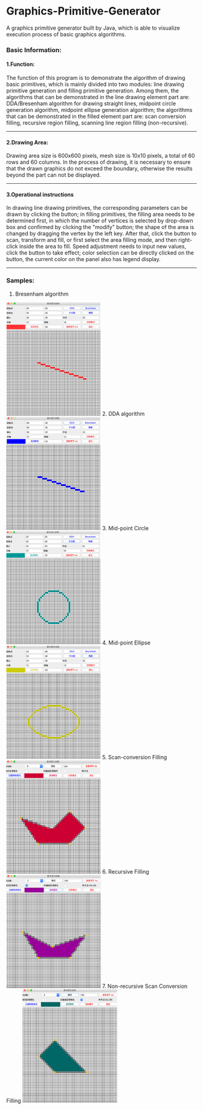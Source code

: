 # Graphics-Primitive-Generator
A graphics primitive generator built by Java, which is able to visualize execution process of basic graphics algorithms.

### Basic Information:
#### 1.Function:
The function of this program is to demonstrate the algorithm of drawing basic primitives, which is mainly divided into two modules: line drawing primitive generation and filling primitive generation. Among them, the algorithms that can be demonstrated in the line drawing element part are: DDA/Bresenham algorithm for drawing straight lines, midpoint circle generation algorithm, midpoint ellipse generation algorithm; the algorithms that can be demonstrated in the filled element part are: scan conversion filling, recursive region filling, scanning line region filling (non-recursive).

 --------------------------------------------------------------------------
 #### 2.Drawing Area:
Drawing area size is 600x600 pixels, mesh size is 10x10 pixels, a total of 60 rows and 60 columns. In the process of drawing, it is necessary to ensure that the drawn graphics do not exceed the boundary, otherwise the results beyond the part can not be displayed.

 --------------------------------------------------------------------------
 #### 3.Operational instructions
In drawing line drawing primitives, the corresponding parameters can be drawn by clicking the button; in filling primitives, the filling area needs to be determined first, in which the number of vertices is selected by drop-down box and confirmed by clicking the "modify" button; the shape of the area is changed by dragging the vertex by the left key. After that, click the button to scan, transform and fill, or first select the area filling mode, and then right-click inside the area to fill. Speed adjustment needs to input new values, click the button to take effect; color selection can be directly clicked on the button, the current color on the panel also has legend display.

 --------------------------------------------------------------------------
### Samples:
1. Bresenham algorithm
<img src="https://github.com/xqzlgy2/Graphics-Primitive-Generator/blob/master/Pictures/Bresenham.png"  width="250" height="300">
2. DDA algorithm
<img src="https://github.com/xqzlgy2/Graphics-Primitive-Generator/blob/master/Pictures/DDA.png"  width="250" height="300">
3. Mid-point Circle
<img src="https://github.com/xqzlgy2/Graphics-Primitive-Generator/blob/master/Pictures/Midpoint%20Circle.png"  width="250" height="300">
4. Mid-point Ellipse
<img src="https://github.com/xqzlgy2/Graphics-Primitive-Generator/blob/master/Pictures/Midpoint%20Ellipse.png"  width="250" height="300">
5. Scan-conversion Filling
<img src="https://github.com/xqzlgy2/Graphics-Primitive-Generator/blob/master/Pictures/Scan%20Conversion.png"  width="250" height="300">
6. Recursive Filling
<img src="https://github.com/xqzlgy2/Graphics-Primitive-Generator/blob/master/Pictures/Recursive%20Filling.png"  width="250" height="300">
7. Non-recursive Scan Conversion Filling
<img src="https://github.com/xqzlgy2/Graphics-Primitive-Generator/blob/master/Pictures/Non-recursive%20Scan%20Conversion.png"  width="250" height="300">
